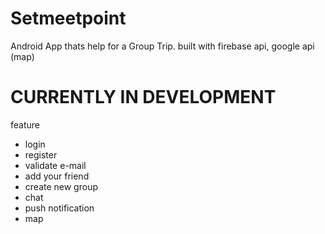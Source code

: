 # Setmeetpoint
Android App thats help for a Group Trip.
built with firebase api, google api (map)

# CURRENTLY IN DEVELOPMENT

feature
- login 
- register
- validate e-mail
- add your friend
- create new group
- chat
- push notification
- map
